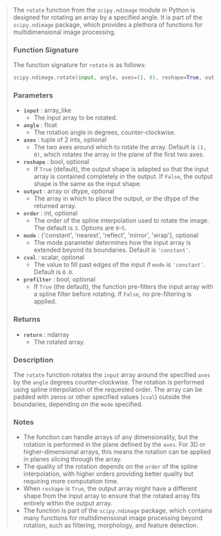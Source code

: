 > The `rotate` function from the `scipy.ndimage` module in Python is designed for rotating an array by a specified angle. It is part of the `scipy.ndimage` package, which provides a plethora of functions for multidimensional image processing.
>
> ### Function Signature
> The function signature for `rotate` is as follows:
> ```python
> scipy.ndimage.rotate(input, angle, axes=(1, 0), reshape=True, output=None, order=3, mode='constant', cval=0.0, prefilter=True)
> ```
>
> ### Parameters
> - **`input`** : array_like
>     - The input array to be rotated.
> - **`angle`** : float
>     - The rotation angle in degrees, counter-clockwise.
> - **`axes`** : tuple of 2 ints, optional
>     - The two axes around which to rotate the array. Default is `(1, 0)`, which rotates the array in the plane of the first two axes.
> - **`reshape`** : bool, optional
>     - If `True` (default), the output shape is adapted so that the input array is contained completely in the output. If `False`, the output shape is the same as the input shape.
> - **`output`** : array or dtype, optional
>     - The array in which to place the output, or the dtype of the returned array.
> - **`order`** : int, optional
>     - The order of the spline interpolation used to rotate the image. The default is `3`. Options are `0`-`5`.
> - **`mode`** : {'constant', 'nearest', 'reflect', 'mirror', 'wrap'}, optional
>     - The mode parameter determines how the input array is extended beyond its boundaries. Default is `'constant'`.
> - **`cval`** : scalar, optional
>     - The value to fill past edges of the input if `mode` is `'constant'`. Default is `0.0`.
> - **`prefilter`** : bool, optional
>     - If `True` (the default), the function pre-filters the input array with a spline filter before rotating. If `False`, no pre-filtering is applied.
>
> ### Returns
> - **`return`** : ndarray
>     - The rotated array.
>
> ### Description
> The `rotate` function rotates the `input` array around the specified `axes` by the `angle` degrees counter-clockwise. The rotation is performed using spline interpolation of the requested order. The array can be padded with zeros or other specified values (`cval`) outside the boundaries, depending on the `mode` specified.
>
> ### Notes
> - The function can handle arrays of any dimensionality, but the rotation is performed in the plane defined by the `axes`. For 3D or higher-dimensional arrays, this means the rotation can be applied in planes slicing through the array.
> - The quality of the rotation depends on the `order` of the spline interpolation, with higher orders providing better quality but requiring more computation time.
> - When `reshape` is `True`, the output array might have a different shape from the input array to ensure that the rotated array fits entirely within the output array.
> - The function is part of the `scipy.ndimage` package, which contains many functions for multidimensional image processing beyond rotation, such as filtering, morphology, and feature detection.